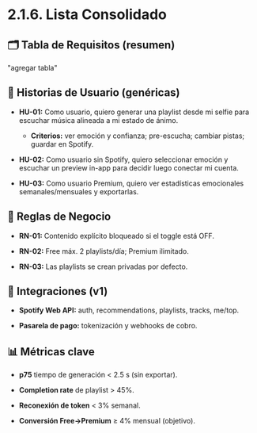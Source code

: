 # 2.1.6. Lista Consolidado

## 🗂️ Tabla de Requisitos (resumen)

"agregar tabla"

## 👤 Historias de Usuario (genéricas)
- **HU-01:** Como usuario, quiero generar una playlist desde mi selfie para escuchar música alineada a mi estado de ánimo.  
  - **Criterios:** ver emoción y confianza; pre-escucha; cambiar pistas; guardar en Spotify.
  
- **HU-02:** Como usuario sin Spotify, quiero seleccionar emoción y escuchar un preview in-app para decidir luego conectar mi cuenta.

- **HU-03:** Como usuario Premium, quiero ver estadísticas emocionales semanales/mensuales y exportarlas.

## 📏 Reglas de Negocio
- **RN-01:** Contenido explícito bloqueado si el toggle está OFF.  

- **RN-02:** Free máx. 2 playlists/día; Premium ilimitado.  

- **RN-03:** Las playlists se crean privadas por defecto.

## 🔌 Integraciones (v1)
- **Spotify Web API:** auth, recommendations, playlists, tracks, me/top.  

- **Pasarela de pago:** tokenización y webhooks de cobro.

## 📊 Métricas clave
- **p75** tiempo de generación < 2.5 s (sin exportar).  

- **Completion rate** de playlist > 45%.  

- **Reconexión de token** < 3% semanal.  

- **Conversión Free→Premium** ≥ 4% mensual (objetivo).